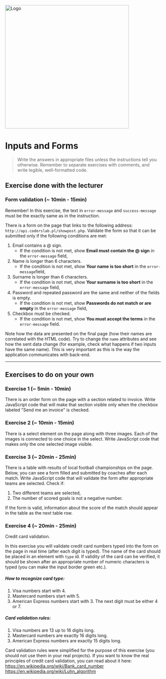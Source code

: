 <img alt="Logo" src="http://coderslab.pl/svg/logo-coderslab.svg" width="400">

# Inputs and Forms

> Write the answers in appropriate files unless the instructions tell you otherwise.
Remember to separate exercises with comments, and write legible, well-formatted code.

## Exercise done with the lecturer

### Form validation  (~ 10min - 15min)

Remember! In this exercise, the text in ```error-message``` and ```success-message``` must be the exactly same as in the instruction.

There is a form on the page that links to the following address: ```http://api.coderslab.pl/showpost.php```.
Validate the form so that it can be submitted only if the following conditions are met:

1. Email contains a @ sign.
    - If the condition is not met, show **Email must contain the @ sign** in the ```error-message``` field,
2. Name is longer than 6 characters.
    - If the condition is not met, show **Your name is too short** in the ```error-message```field,
3. Surname is longer than 6 characters.
    - If the condition is not met, show **Your surname is too short** in the ```error-message``` field,
4. Password and repeated password are the same and neither of the fields is empty.
    - If the condition is not met, show **Passwords do not match or are empty** in the ```error-message``` field,
5. Checkbox must be checked.
    - If the condition is not met, show **You must accept the terms** in the ```error-message``` field.

Note how the data are presented on the final page (how their names are correlated with the HTML code). Try to change the ```name``` attributes and see how the sent data change (for example, check what happens if two inputs have the same name).
This is very important as this is the way the application communicates with back-end.

-------------------------------------------------------------------------------

## Exercises to do on your own

### Exercise 1 (~ 5min - 10min)

There is an order form on the page with a section related to invoice.
Write JavaScript code that will make that section visible only when the checkbox labeled "Send me an invoice" is checked.

### Exercise 2 (~ 10min - 15min)

There is a select element on the page along with three images.
Each of the images is connected to one choice in the select. Write JavaScript code that makes only the one selected image visible.

### Exercise 3  (~ 20min - 25min)

There is a table with results of local football championships on the page.
Below, you can see a form filled and submitted by coaches after each match.
Write JavaScript code that will validate the form after appropriate teams are selected. Check if:
1. Two different teams are selected,
2. The number of scored goals is not a negative number.

If the form is valid, information about the score of the match should appear in the table as the next table row.

### Exercise 4 (~ 20min - 25min)
Credit card validation.

In this exercise you will validate credit card numbers typed into the form on the page in real time (after each digit is typed).
The name of the card should be placed in an element with ```type``` id. If validity of the card can be verified, it should be shown after an appropriate number of numeric characters is typed (you can make the input border green etc.).

##### How to recognize card type:
1. Visa numbers start with 4.
1. Mastercard numbers start with 5.
1. American Express numbers start with 3. The next digit must be either 4 or 7.

##### Card validation rules:
1. Visa numbers are 13 up to 16 digits long.
1. Mastercard numbers are exactly 16 digits long.
1. American Express numbers are exactly 15 digits long.

Card validation rules were simplified for the purpose of this exercise (you should not use them in your real projects).
If you want to know the real principles of credit card validation, you can read about it here:
https://en.wikipedia.org/wiki/Bank_card_number
https://en.wikipedia.org/wiki/Luhn_algorithm
